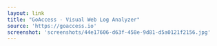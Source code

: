 ```yaml
---
layout: link
title: "GoAccess - Visual Web Log Analyzer"
source: 'https://goaccess.io'
screenshot: 'screenshots/44e17606-d63f-458e-9d81-d5a0121f2156.jpg'
---
```


